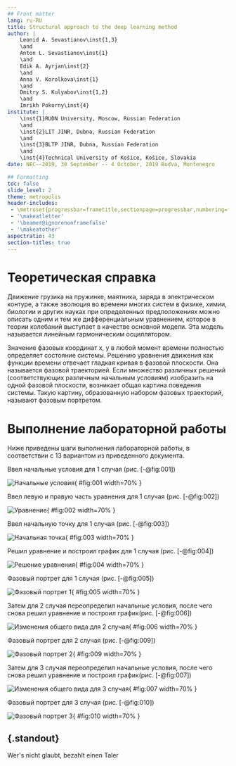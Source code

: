 ```yaml
---
## Front matter
lang: ru-RU
title: Structural approach to the deep learning method
author: |
	Leonid A. Sevastianov\inst{1,3}
	\and
	Anton L. Sevastianov\inst{1}
	\and
	Edik A. Ayrjan\inst{2}
	\and
	Anna V. Korolkova\inst{1}
	\and
	Dmitry S. Kulyabov\inst{1,2}
	\and
	Imrikh Pokorny\inst{4}
institute: |
	\inst{1}RUDN University, Moscow, Russian Federation
	\and
	\inst{2}LIT JINR, Dubna, Russian Federation
	\and
	\inst{3}BLTP JINR, Dubna, Russian Federation
	\and
	\inst{4}Technical University of Košice, Košice, Slovakia
date: NEC--2019, 30 September -- 4 October, 2019 Budva, Montenegro

## Formatting
toc: false
slide_level: 2
theme: metropolis
header-includes: 
 - \metroset{progressbar=frametitle,sectionpage=progressbar,numbering=fraction}
 - '\makeatletter'
 - '\beamer@ignorenonframefalse'
 - '\makeatother'
aspectratio: 43
section-titles: true
---
```


# Теоретическая справка

Движение грузика на пружинке, маятника, заряда в электрическом контуре, а
также эволюция во времени многих систем в физике, химии, биологии и других
науках при определенных предположениях можно описать одним и тем же
дифференциальным уравнением, которое в теории колебаний выступает в качестве
основной модели. Эта модель называется линейным гармоническим осциллятором.

Значение фазовых координат x, y в любой момент времени полностью
определяет состояние системы. Решению уравнения движения как функции
времени отвечает гладкая кривая в фазовой плоскости. Она называется фазовой
траекторией. Если множество различных решений (соответствующих различным
начальным условиям) изобразить на одной фазовой плоскости, возникает общая
картина поведения системы. Такую картину, образованную набором фазовых
траекторий, называют фазовым портретом.



# Выполнение лабораторной работы

Ниже приведены шаги выполнения лабораторной работы, в соответствии с 13 вариантом из приведенного документа.

Ввел начальные условия для 1 случая (рис. [-@fig:001])

![Начальные условия](image/1.jpg){ #fig:001 width=70% }

Ввел левую и правую часть уравнения для 1 случая (рис. [-@fig:002])

![Уравнение](image/2.jpg){ #fig:002 width=70% }

Ввел начальную точку для 1 случая (рис. [-@fig:003])

![Начальная точка](image/3.jpg){ #fig:003 width=70% }

Решил уравнение и построил график для 1 случая (рис. [-@fig:004])

![Решение уравнения](image/4.jpg){ #fig:004 width=70% }

Фазовый портрет для 1 случая (рис. [-@fig:005])

![Фазовый портрет 1](image/5.jpg){ #fig:005 width=70% }

Затем для 2 случая переопределил начальные условия, после чего снова решил уравнение и построил график(рис. [-@fig:006])

![Изменения общего вида для 2 случая](image/6.jpg){ #fig:006 width=70% }

Фазовый портрет для 2 случая (рис. [-@fig:009])

![Фазовый портрет 2](image/9.jpg){ #fig:009 width=70% }

Затем для 3 случая переопределил начальные условия, после чего снова решил уравнение и построил график(рис. [-@fig:007])

![Изменения общего вида для 3 случая](image/7.jpg){ #fig:007 width=70% }

Фазовый портрет для 3 случая (рис. [-@fig:010])

![Фазовый портрет 3](image/10.jpg){ #fig:010 width=70% }


## {.standout}

Wer's nicht glaubt, bezahlt einen Taler
